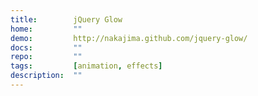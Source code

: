 ```yaml
---
title:        jQuery Glow
home:         ""
demo:         http://nakajima.github.com/jquery-glow/
docs:         ""
repo:         ""
tags:         [animation, effects]
description:  ""
---
```


